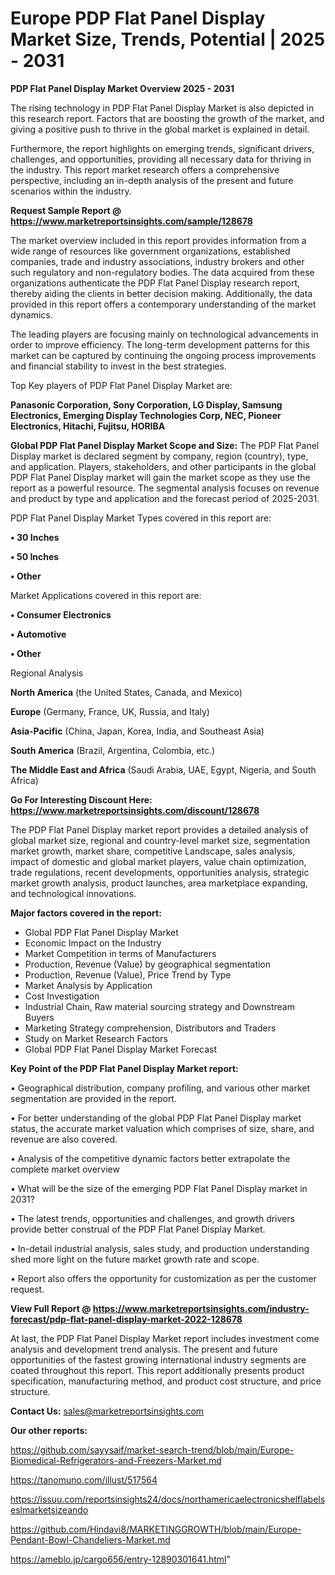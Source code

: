 # Europe PDP Flat Panel Display Market Size, Trends, Potential | 2025 - 2031

<Strong> PDP Flat Panel Display Market Overview 2025 - 2031</strong>

The rising technology in PDP Flat Panel Display Market is also depicted in this research report. Factors that are boosting the growth of the market, and giving a positive push to thrive in the global market is explained in detail.

Furthermore, the report highlights on emerging trends, significant drivers, challenges, and opportunities, providing all necessary data for thriving in the industry. This report market research offers a comprehensive perspective, including an in-depth analysis of the present and future scenarios within the industry.

<strong>Request Sample Report @ <a href=https://www.marketreportsinsights.com/sample/128678>https://www.marketreportsinsights.com/sample/128678</a></strong>

The market overview included in this report provides information from a wide range of resources like government organizations, established companies, trade and industry associations, industry brokers and other such regulatory and non-regulatory bodies. The data acquired from these organizations authenticate the PDP Flat Panel Display research report, thereby aiding the clients in better decision making. Additionally, the data provided in this report offers a contemporary understanding of the market dynamics.

The leading players are focusing mainly on technological advancements in order to improve efficiency. The long-term development patterns for this market can be captured by continuing the ongoing process improvements and financial stability to invest in the best strategies.

Top Key players of PDP Flat Panel Display Market are:

<strong>Panasonic Corporation, Sony Corporation, LG Display, Samsung Electronics, Emerging Display Technologies Corp, NEC, Pioneer Electronics, Hitachi, Fujitsu, HORIBA</strong>

<strong><b>Global PDP Flat Panel Display Market Scope and Size:</b></strong>
The PDP Flat Panel Display market is declared segment by company, region (country), type, and application. Players, stakeholders, and other participants in the global PDP Flat Panel Display market will gain the market scope as they use the report as a powerful resource. The segmental analysis focuses on revenue and product by type and application and the forecast period of 2025-2031.

PDP Flat Panel Display Market Types covered in this report are:

<strong>• 30 Inches

• 50 Inches

• Other</strong>

Market Applications covered in this report are:

<strong>• Consumer Electronics

• Automotive

• Other</strong> 

Regional Analysis

<strong>North America</strong> (the United States, Canada, and Mexico)

<strong>Europe</strong> (Germany, France, UK, Russia, and Italy)

<strong>Asia-Pacific</strong> (China, Japan, Korea, India, and Southeast Asia)

<strong>South America</strong> (Brazil, Argentina, Colombia, etc.)

<strong>The Middle East and Africa</strong> (Saudi Arabia, UAE, Egypt, Nigeria, and South Africa)

<strong>Go For Interesting Discount Here: <a href=https://www.marketreportsinsights.com/discount/128678>https://www.marketreportsinsights.com/discount/128678</a></strong>

The PDP Flat Panel Display market report provides a detailed analysis of global market size, regional and country-level market size, segmentation market growth, market share, competitive Landscape, sales analysis, impact of domestic and global market players, value chain optimization, trade regulations, recent developments, opportunities analysis, strategic market growth analysis, product launches, area marketplace expanding, and technological innovations.

<strong><b>Major factors covered in the report:</b></strong>
<ul>
  <li>Global PDP Flat Panel Display Market </li>
  <li>Economic Impact on the Industry</li>
  <li>Market Competition in terms of Manufacturers</li>
  <li>Production, Revenue (Value) by geographical segmentation</li>
  <li>Production, Revenue (Value), Price Trend by Type</li>
  <li>Market Analysis by Application</li>
  <li>Cost Investigation</li>
  <li>Industrial Chain, Raw material sourcing strategy and Downstream Buyers</li>
  <li>Marketing Strategy comprehension, Distributors and Traders</li>
  <li>Study on Market Research Factors</li>
  <li>Global PDP Flat Panel Display Market Forecast</li>
</ul>

<strong><b>Key Point of the PDP Flat Panel Display Market report:</b></strong>

• Geographical distribution, company profiling, and various other market segmentation are provided in the report.

• For better understanding of the global PDP Flat Panel Display market status, the accurate market valuation which comprises of size, share, and revenue are also covered.

• Analysis of the competitive dynamic factors better extrapolate the complete market overview

• What will be the size of the emerging PDP Flat Panel Display market in 2031?

• The latest trends, opportunities and challenges, and growth drivers provide better construal of the PDP Flat Panel Display Market.

• In-detail industrial analysis, sales study, and production understanding shed more light on the future market growth rate and scope.

• Report also offers the opportunity for customization as per the customer request.

<strong><b>View Full Report @ <a href=https://www.marketreportsinsights.com/industry-forecast/pdp-flat-panel-display-market-2022-128678>https://www.marketreportsinsights.com/industry-forecast/pdp-flat-panel-display-market-2022-128678</a></b></strong>


At last, the PDP Flat Panel Display Market report includes investment come analysis and development trend analysis. The present and future opportunities of the fastest growing international industry segments are coated throughout this report. This report additionally presents product specification, manufacturing method, and product cost structure, and price structure.

<strong>Contact Us:</strong>
sales@marketreportsinsights.com

<strong>Our other reports:</strong>

<a href=https://github.com/sayysaif/market-search-trend/blob/main/Europe-Biomedical-Refrigerators-and-Freezers-Market.md>https://github.com/sayysaif/market-search-trend/blob/main/Europe-Biomedical-Refrigerators-and-Freezers-Market.md</a>

<a href=https://tanomuno.com/illust/517564>https://tanomuno.com/illust/517564</a>

<a href=https://issuu.com/reportsinsights24/docs/northamericaelectronicshelflabelseslmarketsizeando>https://issuu.com/reportsinsights24/docs/northamericaelectronicshelflabelseslmarketsizeando</a>

<a href=https://github.com/Hindavi8/MARKETINGGROWTH/blob/main/Europe-Pendant-Bowl-Chandeliers-Market.md>https://github.com/Hindavi8/MARKETINGGROWTH/blob/main/Europe-Pendant-Bowl-Chandeliers-Market.md</a>

<a href=https://ameblo.jp/cargo656/entry-12890301641.html>https://ameblo.jp/cargo656/entry-12890301641.html</a>"
